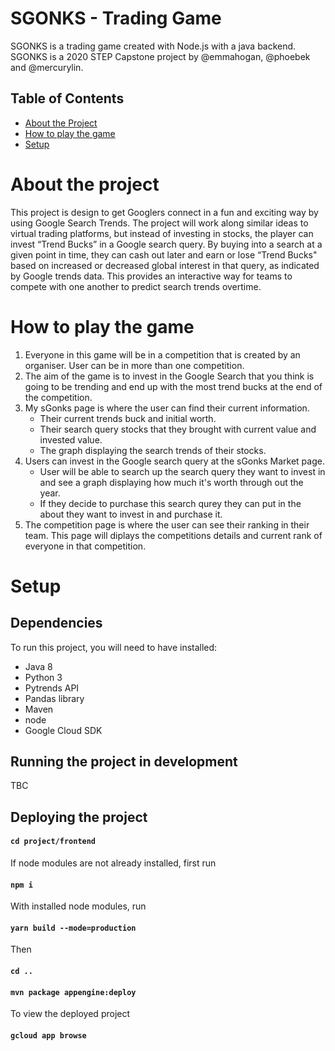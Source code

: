 # SGONKS - Trading Game

SGONKS is a trading game created with Node.js with a java backend. SGONKS is a 2020 STEP Capstone project by @emmahogan, @phoebek and @mercurylin.

## Table of Contents

- [About the Project](#general-info)
- [How to play the game](#game-instructions)
- [Setup](#setup)

<a name="general-info"></a>

# About the project

This project is design to get Googlers connect in a fun and exciting way by using Google Search Trends.
The project will work along similar ideas to virtual trading platforms, but instead of investing in stocks, the player can invest “Trend Bucks” in a Google search query. By buying into a search at a given point in time, they can cash out later and earn or lose “Trend Bucks" based on increased or decreased global interest in that query, as indicated by Google trends data. This provides an interactive way for teams to compete with one another to predict search trends overtime.

<a name="game-instructions"></a>

# How to play the game

1. Everyone in this game will be in a competition that is created by an organiser. User can be in more than one competition.
2. The aim of the game is to invest in the Google Search that you think is going to be trending and end up with the most trend bucks at the end of the competition.
3. My sGonks page is where the user can find their current information.
   - Their current trends buck and initial worth.
   - Their search query stocks that they brought with current value and invested value.
   - The graph displaying the search trends of their stocks.
4. Users can invest in the Google search query at the sGonks Market page.
   - User will be able to search up the search query they want to invest in and see a graph displaying how much it's worth through out the year.
   - If they decide to purchase this search qurey they can put in the about they want to invest in and purchase it.
5. The competition page is where the user can see their ranking in their team. This page will diplays the competitions details and current rank of everyone in that competition.

<a name="setup"></a>

# Setup

## Dependencies

To run this project, you will need to have installed:

 - Java 8
 - Python 3
 - Pytrends API
 - Pandas library
 - Maven
 - node
 - Google Cloud SDK

## Running the project in development

TBC

## Deploying the project

#### `cd project/frontend`

If node modules are not already installed, first run

#### `npm i`

With installed node modules, run

#### `yarn build --mode=production`

Then

#### `cd ..`
#### `mvn package appengine:deploy`

To view the deployed project

#### `gcloud app browse`